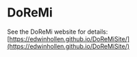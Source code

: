 # DoReMi

See the DoReMi website for details: [https://edwinhollen.github.io/DoReMiSite/](https://edwinhollen.github.io/DoReMiSite/)


